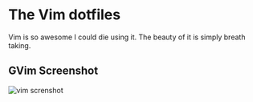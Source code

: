 The Vim dotfiles
=================

Vim is so awesome I could die using it.
The beauty of it is simply breath taking. 

GVim Screenshot
---------------


![vim screnshot](http://i.imgur.com/yt1DBbL.png)
